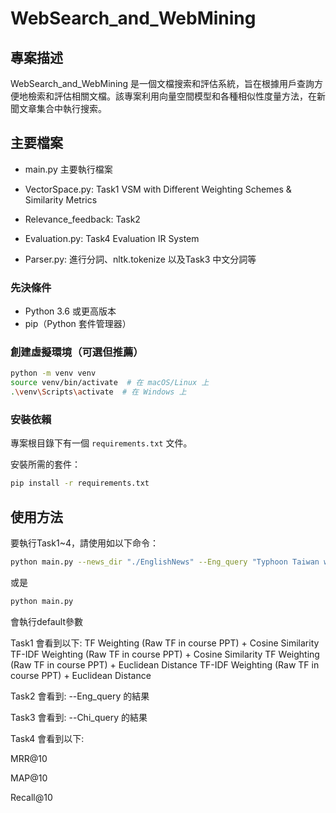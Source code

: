 # WebSearch_and_WebMining

## 專案描述
WebSearch_and_WebMining 是一個文檔搜索和評估系統，旨在根據用戶查詢方便地檢索和評估相關文檔。該專案利用向量空間模型和各種相似性度量方法，在新聞文章集合中執行搜索。

## 主要檔案
- main.py 主要執行檔案
- VectorSpace.py: Task1 VSM with Different Weighting Schemes & Similarity Metrics
- Relevance_feedback: Task2
- Evaluation.py: Task4 Evaluation IR System

- Parser.py: 進行分詞、nltk.tokenize 以及Task3 中文分詞等

### 先決條件
- Python 3.6 或更高版本
- pip（Python 套件管理器）



### 創建虛擬環境（可選但推薦）
```bash
python -m venv venv
source venv/bin/activate  # 在 macOS/Linux 上
.\venv\Scripts\activate  # 在 Windows 上
```


### 安裝依賴
專案根目錄下有一個 `requirements.txt` 文件。

安裝所需的套件：
```bash
pip install -r requirements.txt
```


## 使用方法
要執行Task1~4，請使用如以下命令：
```bash
python main.py --news_dir "./EnglishNews" --Eng_query "Typhoon Taiwan war" --Chi_query "資安 遊戲" --base_path "./smaller_dataset"
```
或是
```bash
python main.py 
```
會執行default參數

Task1 會看到以下:
TF Weighting (Raw TF in course PPT) + Cosine Similarity
TF-IDF Weighting (Raw TF in course PPT) + Cosine Similarity
TF Weighting (Raw TF in course PPT) + Euclidean Distance
TF-IDF Weighting (Raw TF in course PPT) + Euclidean Distance

Task2 會看到:
--Eng_query <EnglishQuery> 的結果

Task3 會看到:
--Chi_query <ChineseQuery> 的結果

Task4 會看到以下:

MRR@10

MAP@10

Recall@10





